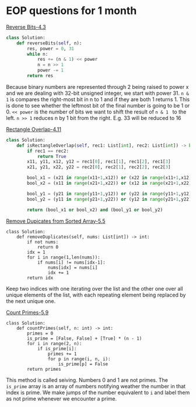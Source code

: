 # EOP questions for 1 month

[Reverse Bits-4.3](https://leetcode.com/problems/reverse-bits/submissions/)
  ```python
  class Solution:
      def reverseBits(self, n):
          res, power = 0, 31
          while n:
              res += (n & 1) << power
              n = n >> 1
              power -= 1
          return res
  ```

Because binary numbers are represented through 2 being raised to power x and we are dealing with 32-bit unsigned integer, we start with power 31.
```n & 1``` is compares the right-most bit in n to 1 and if they are both 1 returns 1. This is done to see whether the leftmost bit of the final number is going to be 1 or 0.
``` << power ``` is the number of bits we want to shift the result of ```n & 1 ``` to the left.
```n >> 1``` reduces n by 1 bit from the right. E.g. 33 will be reduced to 16


[Rectangle Overlap-4.11](https://leetcode.com/problems/rectangle-overlap/submissions/)
  ```python
  class Solution:
      def isRectangleOverlap(self, rec1: List[int], rec2: List[int]) -> bool:
          if rec1 == rec2:
              return True
          x11, y11, x12, y12 = rec1[0], rec1[1], rec1[2], rec1[3]      
          x21, y21, x22, y22 = rec2[0], rec2[1], rec2[2], rec2[3]   

          bool_x1 = (x21 in range(x11+1,x12)) or (x22 in range(x11+1,x12)) 
          bool_x2 = (x11 in range(x21+1,x22)) or (x12 in range(x21+1,x22))

          bool_y1 = (y21 in range(y11+1,y12)) or (y22 in range(y11+1,y12)) 
          bool_y2 = (y11 in range(y21+1,y22)) or (y12 in range(y21+1,y22))

          return (bool_x1 or bool_x2) and (bool_y1 or bool_y2)
  ```
  
[Remove Dupicates from Sorted Array-5.5](https://leetcode.com/problems/remove-duplicates-from-sorted-array/)
```
class Solution:
    def removeDuplicates(self, nums: List[int]) -> int:
        if not nums:
            return 0
        idx = 1
        for i in range(1,len(nums)):
            if nums[i] != nums[idx-1]:
                nums[idx] = nums[i]
                idx += 1
        return idx
```

Keep two indices with one iterating over the list and the other one over all unique elements of the list, with each repeating element being replaced by the next unique one.


[Count Primes-5.9](https://leetcode.com/problems/count-primes/)
```
class Solution:
    def countPrimes(self, n: int) -> int:
        primes = 0
        is_prime = [False, False] + [True] * (n - 1)
        for i in range(2, n):
            if is_prime[i]:
                primes += 1
                for p in range(i, n, i):
                    is_prime[p] = False
        return primes
```
  This method is called seiving. Numbers 0 and 1 are not primes. The ```is_prime``` array is an array of numbers notifying weather the number in that index is prime. We make jumps of the number equivalent to ```i``` and label them as not prime whenever we encounter a prime.
